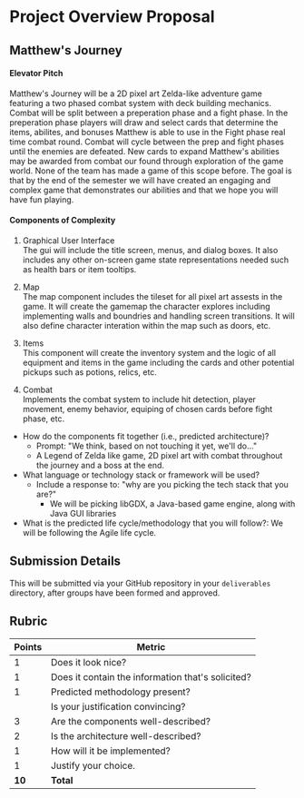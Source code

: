 # Project Overview Proposal

## Matthew's Journey

#### Elevator Pitch

Matthew's Journey will be a 2D pixel art Zelda-like adventure game featuring a two phased combat system with deck building mechanics. Combat will be split between a preperation phase and a fight phase.  In the preperation phase players will draw and select cards that determine the items, abilites, and bonuses Matthew is able to use in the Fight phase real time combat round. Combat will cycle between the prep and fight phases until the enemies are defeated. New cards to expand Matthew's abilities may be awarded from combat our found through exploration of the game world. None of the team has made a game of this scope before. The goal is that by the end of the semester we will have created an engaging and complex game that demonstrates our abilities and that we hope you will have fun playing. 

#### Components of Complexity

1. Graphical User Interface  
The gui will include the title screen, menus, and dialog boxes. It also includes any other on-screen game state representations needed such as health bars or item tooltips.

2. Map  
The map component includes the tileset for all pixel art assests in the game. It will create the gamemap the character explores including implementing walls and boundries and handling screen transitions. It will also define character interation within the map such as doors, etc.

3. Items  
This component will create the inventory system and the logic of all equipment and items in the game including the cards and other potential pickups such as potions, relics, etc. 

4. Combat  
Implements the combat system to include hit detection, player movement, enemy behavior, equiping of chosen cards before fight phase, etc.  
  

* How do the components fit together (i.e., predicted architecture)?
    * Prompt: "We think, based on not touching it yet, we'll do..."
    * A Legend of Zelda like game, 2D pixel art with combat throughout the journey and a boss at the end.
* What language or technology stack or framework will be used?
    * Include a response to: "why are you picking the tech stack that you are?"
       * We will be picking libGDX, a Java-based game engine, along with Java GUI libraries
* What is the predicted life cycle/methodology that you will follow?: We will be following the Agile life cycle. 

## Submission Details
This will be submitted via your GitHub repository in your `deliverables` directory, after groups have been formed and approved.

## Rubric
| Points | Metric                                            |
| ------ | ------------------------------------------------- |
| 1      | Does it look nice?                                |
| 1      | Does it contain the information that's solicited? |
| 1      | &#9; Predicted methodology present?               |
|        | Is your justification convincing?                 |
| 3      | &#9; Are the components well-described?           |
| 2      | &#9; Is the architecture well-described?          |
| 1      | How will it be implemented?                       |
| 1      | Justify your choice.                              |
| **10** | **Total**                                         |
